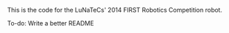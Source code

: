 This is the code for the LuNaTeCs' 2014 FIRST Robotics Competition robot.

To-do: Write a better README
